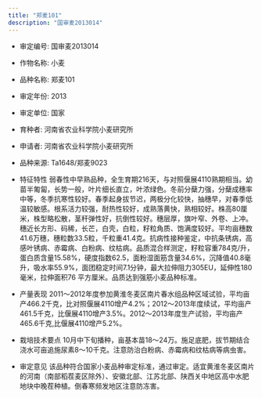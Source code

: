 ```yaml
---
title: "郑麦101"
description: "国审麦2013014"
---
```

* 审定编号:  国审麦2013014

*  作物名称:  小麦

*  品种名称:  郑麦101

*  审定年份:  2013

*  审定单位:  国家

* 育种者:  河南省农业科学院小麦研究所

*  申请者:  河南省农业科学院小麦研究所

*  品种来源:  Ta1648/郑麦9023

*  特征特性
弱春性中早熟品种，全生育期216天，与对照偃展4110熟期相当。幼苗半匍匐，长势一般，叶片细长直立，叶浓绿色。冬前分蘖力强，分蘖成穗率中等，冬季抗寒性较好。春季起身拔节迟，两极分化较快，抽穗早，对春季低温较敏感。根系活力较强，耐热性较好，成熟落黄快，熟相较好。株高80厘米，株型略松散，茎秆弹性好，抗倒性较好。穗层厚，旗叶窄、外卷、上冲。穗近长方形、码稀，长芒，白壳，白粒，籽粒角质、饱满度较好。平均亩穗数41.6万穗，穗粒数33.5粒，千粒重41.4克。抗病性接种鉴定，中抗条锈病，高感叶锈病、赤霉病、白粉病、纹枯病。品质混合样测定，籽粒容重784克/升，蛋白质含量15.58%，硬度指数62.5，面粉湿面筋含量34.6%，沉降值40.8毫升，吸水率55.9%，面团稳定时间7.1分钟，最大拉伸阻力305EU，延伸性180毫米，拉伸面积76 平方厘米。品质达到强筋小麦品种标准。

*  产量表现
2011～2012年度参加黄淮冬麦区南片春水组品种区域试验，平均亩产466.2千克，比对照偃展4110增产4.2%；2012～2013年度续试，平均亩产461.5千克，比偃展4110增产3.5%。2012～2013年度生产试验，平均亩产465.6千克,比偃展4110增产5.2%。

*  栽培技术要点
10月中下旬播种，亩基本苗18～24万。施足底肥，拔节期结合浇水可亩追施尿素8～10千克。注意防治白粉病、赤霉病和纹枯病等病虫害。

*  审定意见
该品种符合国家小麦品种审定标准，通过审定。适宜黄淮冬麦区南片的河南（南部稻茬麦区除外）、安徽北部、江苏北部、陕西关中地区高中水肥地块中晚茬种植。倒春寒频发地区注意防冻害。
